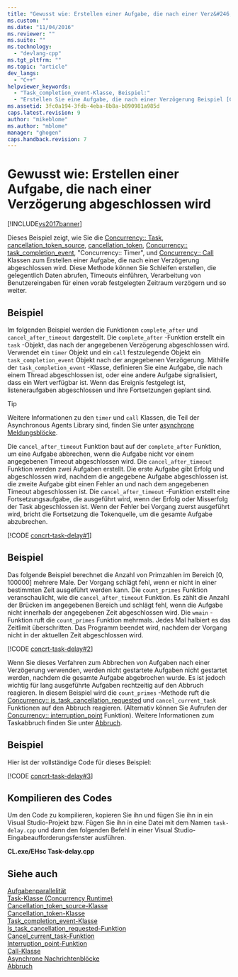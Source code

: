 ```yaml
---
title: "Gewusst wie: Erstellen einer Aufgabe, die nach einer Verz&#246;gerung abgeschlossen wird | Microsoft Docs"
ms.custom: ""
ms.date: "11/04/2016"
ms.reviewer: ""
ms.suite: ""
ms.technology: 
  - "devlang-cpp"
ms.tgt_pltfrm: ""
ms.topic: "article"
dev_langs: 
  - "C++"
helpviewer_keywords: 
  - "Task_completion_event-Klasse, Beispiel:"
  - "Erstellen Sie eine Aufgabe, die nach einer Verzögerung Beispiel [C++] abgeschlossen wird."
ms.assetid: 3fc0a194-3fdb-4eba-8b8a-b890981a985d
caps.latest.revision: 9
author: "mikeblome"
ms.author: "mblome"
manager: "ghogen"
caps.handback.revision: 7
---
```

# Gewusst wie: Erstellen einer Aufgabe, die nach einer Verz&#246;gerung abgeschlossen wird
[!INCLUDE[vs2017banner](../../assembler/inline/includes/vs2017banner.md)]

Dieses Beispiel zeigt, wie Sie die [Concurrency:: Task](../../parallel/concrt/reference/task-class-concurrency-runtime.md), [cancellation_token_source](../../parallel/concrt/reference/cancellation-token-source-class.md), [cancellation_token](../../parallel/concrt/reference/cancellation-token-class.md), [Concurrency:: task_completion_event](../../parallel/concrt/reference/task-completion-event-class.md), "Concurrency:: Timer", und [Concurrency:: Call](../../parallel/concrt/reference/call-class.md) Klassen zum Erstellen einer Aufgabe, die nach einer Verzögerung abgeschlossen wird. Diese Methode können Sie Schleifen erstellen, die gelegentlich Daten abrufen, Timeouts einführen, Verarbeitung von Benutzereingaben für einen vorab festgelegten Zeitraum verzögern und so weiter.  
  
## <a name="example"></a>Beispiel  
 Im folgenden Beispiel werden die Funktionen `complete_after` und `cancel_after_timeout` dargestellt. Die `complete_after` -Funktion erstellt ein `task` -Objekt, das nach der angegebenen Verzögerung abgeschlossen wird. Verwendet ein `timer` Objekt und ein `call` festzulegende Objekt ein `task_completion_event` Objekt nach der angegebenen Verzögerung. Mithilfe der `task_completion_event` -Klasse, definieren Sie eine Aufgabe, die nach einem Thread abgeschlossen ist, oder eine andere Aufgabe signalisiert, dass ein Wert verfügbar ist. Wenn das Ereignis festgelegt ist, listeneraufgaben abgeschlossen und ihre Fortsetzungen geplant sind.  
  
> [!TIP]
>  Weitere Informationen zu den `timer` und `call` Klassen, die Teil der Asynchronous Agents Library sind, finden Sie unter [asynchrone Meldungsblöcke](../../parallel/concrt/asynchronous-message-blocks.md).  
  
 Die `cancel_after_timeout` Funktion baut auf der `complete_after` Funktion, um eine Aufgabe abbrechen, wenn die Aufgabe nicht vor einem angegebenen Timeout abgeschlossen wird. Die `cancel_after_timeout` Funktion werden zwei Aufgaben erstellt. Die erste Aufgabe gibt Erfolg und abgeschlossen wird, nachdem die angegebene Aufgabe abgeschlossen ist. die zweite Aufgabe gibt einen Fehler an und nach dem angegebenen Timeout abgeschlossen ist. Die `cancel_after_timeout` -Funktion erstellt eine Fortsetzungsaufgabe, die ausgeführt wird, wenn der Erfolg oder Misserfolg der Task abgeschlossen ist. Wenn der Fehler bei Vorgang zuerst ausgeführt wird, bricht die Fortsetzung die Tokenquelle, um die gesamte Aufgabe abzubrechen.  
  
 [!CODE [concrt-task-delay#1](../CodeSnippet/VS_Snippets_ConcRT/concrt-task-delay#1)]  
  
## <a name="example"></a>Beispiel  
 Das folgende Beispiel berechnet die Anzahl von Primzahlen im Bereich [0, 100000] mehrere Male. Der Vorgang schlägt fehl, wenn er nicht in einer bestimmten Zeit ausgeführt werden kann. Die `count_primes` Funktion veranschaulicht, wie die `cancel_after_timeout` Funktion. Es zählt die Anzahl der Brücken im angegebenen Bereich und schlägt fehl, wenn die Aufgabe nicht innerhalb der angegebenen Zeit abgeschlossen wird. Die `wmain` -Funktion ruft die `count_primes` Funktion mehrmals. Jedes Mal halbiert es das Zeitlimit überschritten. Das Programm beendet wird, nachdem der Vorgang nicht in der aktuellen Zeit abgeschlossen wird.  
  
 [!CODE [concrt-task-delay#2](../CodeSnippet/VS_Snippets_ConcRT/concrt-task-delay#2)]  
  
 Wenn Sie dieses Verfahren zum Abbrechen von Aufgaben nach einer Verzögerung verwenden, werden nicht gestartete Aufgaben nicht gestartet werden, nachdem die gesamte Aufgabe abgebrochen wurde. Es ist jedoch wichtig für lang ausgeführte Aufgaben rechtzeitig auf den Abbruch reagieren. In diesem Beispiel wird die `count_primes` -Methode ruft die [Concurrency:: is_task_cancellation_requested](../../misc/is-task-cancellation-requested-function.md) und `cancel_current_task` Funktionen auf den Abbruch reagieren. (Alternativ können Sie Aufrufen der [Concurrency:: interruption_point](../Topic/interruption_point%20Function.md) Funktion). Weitere Informationen zum Taskabbruch finden Sie unter [Abbruch](../../parallel/concrt/cancellation-in-the-ppl.md).  
  
## <a name="example"></a>Beispiel  
 Hier ist der vollständige Code für dieses Beispiel:  
  
 [!CODE [concrt-task-delay#3](../CodeSnippet/VS_Snippets_ConcRT/concrt-task-delay#3)]  
  
## <a name="compiling-the-code"></a>Kompilieren des Codes  
 Um den Code zu kompilieren, kopieren Sie ihn und fügen Sie ihn in ein Visual Studio-Projekt bzw. Fügen Sie ihn in eine Datei mit dem Namen `task-delay.cpp` und dann den folgenden Befehl in einer Visual Studio-Eingabeaufforderungsfenster ausführen.  
  
 **CL.exe/EHsc Task-delay.cpp**  
  
## <a name="see-also"></a>Siehe auch  
 [Aufgabenparallelität](../../parallel/concrt/task-parallelism-concurrency-runtime.md)   
 [Task-Klasse (Concurrency Runtime)](../../parallel/concrt/reference/task-class-concurrency-runtime.md)   
 [Cancellation_token_source-Klasse](../../parallel/concrt/reference/cancellation-token-source-class.md)   
 [Cancellation_token-Klasse](../../parallel/concrt/reference/cancellation-token-class.md)   
 [Task_completion_event-Klasse](../../parallel/concrt/reference/task-completion-event-class.md)   
 [Is_task_cancellation_requested-Funktion](../../misc/is-task-cancellation-requested-function.md)   
 [Cancel_current_task-Funktion](../Topic/cancel_current_task%20Function.md)   
 [Interruption_point-Funktion](../Topic/interruption_point%20Function.md)   
 [Call-Klasse](../../parallel/concrt/reference/call-class.md)   
 [Asynchrone Nachrichtenblöcke](../../parallel/concrt/asynchronous-message-blocks.md)   
 [Abbruch](../../parallel/concrt/cancellation-in-the-ppl.md)